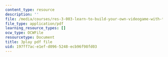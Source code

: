 ```yaml
---
content_type: resource
description: ''
file: /media/courses/res-3-003-learn-to-build-your-own-videogame-with-the-unity-game-engine-and-microsoft-kinect-january-iap-2017/197ff7ace1efd0965248ecb96f98fd03_xfbzRPUagPY.pdf
file_type: application/pdf
learning_resource_types: []
ocw_type: OCWFile
resourcetype: Document
title: 3play pdf file
uid: 197ff7ac-e1ef-d096-5248-ecb96f98fd03
---
```


